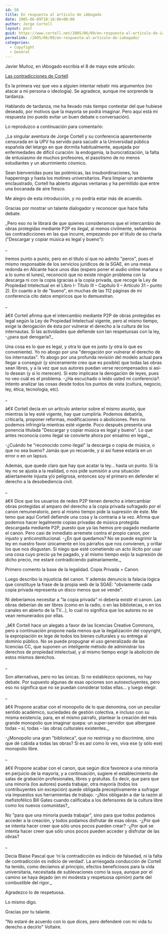 ```yaml
---
id: 50
title: En respuesta al artí­culo de iAbogado
date: 2005-06-09T10:18:06+00:00
author: Jorge Cortell
layout: post
guid: https://www.cortell.net/2005/06/09/en-respuesta-al-articulo-de-iabogado/
permalink: /2005/06/09/en-respuesta-al-articulo-de-iabogado/
categories:
  - Copyfight
  - General
---
```

Javier Muñoz, en iAbogado escribí­a el 8 de mayo este artí­culo:
  
[Las contradicciones de Cortell](https://www.iabogado.com/2005/05/las-contradicciones-de-cortell.cfm)

Es la primera vez que veo a alguien intentar rebatir mis argumentos (no atacar a mi persona o ideologí­a). Se agradece, aunque me sorprende la tardanza.

Hablando de tardanza, me ha llevado más tiempo contestar del que hubiese deseado, por motivos que la mayorí­a se podrá imaginar. Pero aquí­ está mi respuesta (no puedo evitar un buen debate o conversación).

Lo reproduzco a continuación para comentarlo:

_La singular aventura de Jorge Cortell y su conferencia aparentemente censurada en la UPV ha servido para sacudir a la Universidad pública española del letargo en que dormita habitualmente, aquejada por enfermedades de difí­cil curación: la endogamia, la burocratización, la falta de entusiasmo de muchos profesores, el pasotismo de no menos estudiantes y un aburrimiento cósmico.</p> 

Sean bienvenidas pues las polémicas, las insubordinaciones, los happenings y hasta los motines universitarios. Para limpiar un ambiente enclaustrado, Cortell ha abierto algunas ventanas y ha permitido que entre una bocanada de aire fresco.
  
</em>

Me alegro de esta introducción, y no podrí­a estar más de acuerdo.
  
Gracias por mostrar un talante dialogador y reconocer que hace falta debate.

_Pero eso no le librará de que quienes consideramos que el intercambio de obras protegidas mediante P2P es ilegal, al menos civilmente, señalemos las contradicciones en las que incurre, empezando por el tí­tulo de su charla ("Descargar y copiar música es legal y bueno"):
  
_ 

Iremos punto a punto, pero en el tí­tulo sí­ que no admito "peros", pues el mismo responsable de los servicios jurí­dicos de la SGAE, en una mesa redonda en Alicante hace unos dí­as (espero poner el audio online mañana o a lo sumo el lunes), reconoció que no existe ningún problema con la descarga ni con la copia (gracias a la copia privada, que recoge la Ley de Propiedad Intelectual en el Libro I- Tí­tulo III – Capí­tulo II – Artí­culo 31 – punto 2). En cuanto a lo de "bueno", en muchas de las 112 páginas de mi conferencia cito datos empí­ricos que lo demuestran.
  
_
	  
â€¢ Cortell afirma que el intercambio mediante P2P de obras protegidas es legal según la Ley de Propiedad Intelectual vigente, pero al mismo tiempo, exige la derogación de ésta por vulnerar el derecho a la cultura de los internautas. Si las actividades que defiende son tan respetuosas con la ley, -¿para qué derogarla?_

Una cosa es lo que es legal, y otra lo que es justo (y otra lo que es conveniente). Yo no abogo por una "derogación por vulnerar el derecho de los internautas". Yo abogo por una profunda revisión del modelo actual para llegar a conseguir (y sinceramente creo que es posible) que todas las obras sean libres, y a la vez que sus autores puedan verse recompensados si así­ lo desean (y si lo merecen). Si esto implicase la derogación de leyes, pues no veo cuál es el problema. -¿Ha escuchado o leí­do usted mi conferencia?. Intento analizar las cosas desde todos los puntos de vista (cultura, negocio, ley, ética, tecnologí­a, etc).
  
_
	  
â€¢ Cortell decí­a en un artí­culo anterior sobre el mismo asunto, que mientras la ley esté vigente, hay que cumplirla. Podemos debatirla, criticarla, proponer reformas, modificaciones o aboliciones. Pero no podemos infringirla mientras esté vigente. Poco después presenta una ponencia titulada "Descargar y copiar música es legal y bueno". Lo que antes reconocí­a como ilegal se convierte ahora por ensalmo en legal._

-¿Cuándo he "reconocido como ilegal" la descarga o copia de música, o que no sea bueno? Jamás que yo recuerde, y si así­ fuese estarí­a en un error o en un lapsus.

Además, que quede claro que hay que acatar la ley... hasta un punto. Si la ley no se ajusta a la realidad, o nos pide sumisión a una situación abiertamente injusta y/o peligrosa, entonces soy el primero en defender el derecho a la desobediencia civil.
  
_
	  
â€¢ Dice que los usuarios de redes P2P tienen derecho a intercambiar obras protegidas al amparo del derecho a la copia privada sufragado por el canon remuneratorio, pero al mismo tiempo pide la supresión de éste. Me temo que aquí­ Cortell defiende una cosa y la contraria a la vez. Afirma que podemos hacer legalmente copias privadas de música protegida descargada mediante P2P, puesto que ya las hemos pre-pagado mediante el canon. Pero casi de inmediato arremete contra el propio canon, por injusto y anticonstitucional. -¿En qué quedamos? No se puede esgrimir la ley en nuestro favor únicamente en los párrafos que nos convienen, y orillar los que nos disgustan. Si niego que esté cometiendo un acto ilí­cito por usar una cosa cuyo precio ya he pagado, y al mismo tiempo exijo la supresión de dicho precio, me estaré contradiciendo palmariamente._

Primero comento la base de la legalidad. Copia Privada = Canon.

Luego describo la injusticia del canon. Y además denuncio la falacia lógica que constituye la frase de la propia web de la SGAE: "obviamente cada copia privada representa un disco menos que se vende".

Ni deberí­amos necesitar a "la copia privada" ni deberí­a existir el canon. Las obras deberí­an de ser libres (como en la radio, o en las bibliotecas, o en los canales en abierto de la TV...), lo cual no significa que los autores no se vean remunerados por ellas.

_â€¢ Cortell hace un alegato a favor de las licencias Creative Commons, pero a continuación propone nada menos que la ilegalización del copyright, la expropiación ex lege de todos los bienes culturales y su entrega al dominio público. No se puede propugnar el uso generalizado de las licencias CC, que suponen un inteligente método de administrar los derechos de propiedad intelectual, y al mismo tiempo exigir la abolición de estos mismos derechos.
  
_ 

Son alternativas, pero no las únicas. Si no establezco opciones, no hay debate. Por supuesto algunas de esas opciones son autoexcluyentes, pero eso no significa que no se puedan considerar todas ellas... y luego elegir.
  
_
	  
â€¢ Propone acabar con el monopolio de lo que denomina, con un peculiar sentido académico, suciedades de gestión colectiva, e incluso con su misma existencia, para, en el mismo párrafo, plantear la creación del más grande monopolio que imaginar quepa: un super-servidor que albergase todas – sí­, todas – las obras culturales existentes._

-¿Monopolio una gran "biblioteca", que no restrinja y no discrimine, sino que dé cabida a todas las obras? Si es así­ como lo ves, viva ese (y sólo ese) monopolio libre.
  
_
	  
â€¢ Propone acabar con el canon, que según dice favorece a una minorí­a en perjuicio de la mayorí­a, y a continuación, sugiere el establecimiento de salas de grabación profesionales, libres y gratuitas. Es decir, que para que una minorí­a (los autores) pueda trabajar, otra mayorí­a (todos los contribuyentes sin excepción) quede obligada preceptivamente a sufragar ví­a impuestos sus herramientas de trabajo. -¿Nos obligarán a dar la razón al mefistofélico Bill Gates cuando calificaba a los defensores de la cultura libre como los nuevos comunistas?_

No "para que una minorí­a pueda trabajar", sino para que todos podamos acceder a la creación, y todos podamos disfrutar de esas obras. -¿Por qué se intenta hacer creer que sólo unos pocos pueden crear? -¿Por qué se intenta hacer creer que sólo unos pocos pueden acceder y disfrutar de las obras?
  
_
  
Decí­a Blaise Pascal que ‘ni la contradicción es indicio de falsedad, ni la falta de contradicción es indicio de verdad‘. La arriesgada conducción de Cortell ha tenido, como decí­amos al principio, efectos beneficiosos para la vida universitaria, necesitada de sublevaciones como la suya, aunque por el camino se haya dejado (en mi modesta y respetuosa opinión) parte del combustible del rigor._

Agradezco lo de respetuosa.
  
Lo mismo digo.
  
Gracias por tu talante.
  
"No estaré de acuerdo con lo que dices, pero defenderé con mi vida tu derecho a decirlo" Voltaire.